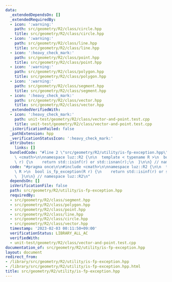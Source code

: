 ```yaml
---
data:
  _extendedDependsOn: []
  _extendedRequiredBy:
  - icon: ':warning:'
    path: src/geometry/R2/class/circle.hpp
    title: src/geometry/R2/class/circle.hpp
  - icon: ':warning:'
    path: src/geometry/R2/class/line.hpp
    title: src/geometry/R2/class/line.hpp
  - icon: ':heavy_check_mark:'
    path: src/geometry/R2/class/point.hpp
    title: src/geometry/R2/class/point.hpp
  - icon: ':warning:'
    path: src/geometry/R2/class/polygon.hpp
    title: src/geometry/R2/class/polygon.hpp
  - icon: ':warning:'
    path: src/geometry/R2/class/segment.hpp
    title: src/geometry/R2/class/segment.hpp
  - icon: ':heavy_check_mark:'
    path: src/geometry/R2/class/vector.hpp
    title: src/geometry/R2/class/vector.hpp
  _extendedVerifiedWith:
  - icon: ':heavy_check_mark:'
    path: unit-test/geometry/R2/class/vector-and-point.test.cpp
    title: unit-test/geometry/R2/class/vector-and-point.test.cpp
  _isVerificationFailed: false
  _pathExtension: hpp
  _verificationStatusIcon: ':heavy_check_mark:'
  attributes:
    links: []
  bundledCode: "#line 2 \"src/geometry/R2/utility/is-fp-exception.hpp\"\n\n#include\
    \ <cmath>\n\nnamespace luz::R2 {\n\n  template < typename R >\n  bool is_fp_exception(R\
    \ r) {\n    return std::isinf(r) or std::isnan(r);\n  }\n\n} // namespace luz::R2\n"
  code: "#pragma once\n\n#include <cmath>\n\nnamespace luz::R2 {\n\n  template < typename\
    \ R >\n  bool is_fp_exception(R r) {\n    return std::isinf(r) or std::isnan(r);\n\
    \  }\n\n} // namespace luz::R2\n"
  dependsOn: []
  isVerificationFile: false
  path: src/geometry/R2/utility/is-fp-exception.hpp
  requiredBy:
  - src/geometry/R2/class/segment.hpp
  - src/geometry/R2/class/polygon.hpp
  - src/geometry/R2/class/point.hpp
  - src/geometry/R2/class/line.hpp
  - src/geometry/R2/class/circle.hpp
  - src/geometry/R2/class/vector.hpp
  timestamp: '2023-02-03 00:11:50+09:00'
  verificationStatus: LIBRARY_ALL_AC
  verifiedWith:
  - unit-test/geometry/R2/class/vector-and-point.test.cpp
documentation_of: src/geometry/R2/utility/is-fp-exception.hpp
layout: document
redirect_from:
- /library/src/geometry/R2/utility/is-fp-exception.hpp
- /library/src/geometry/R2/utility/is-fp-exception.hpp.html
title: src/geometry/R2/utility/is-fp-exception.hpp
---
```

